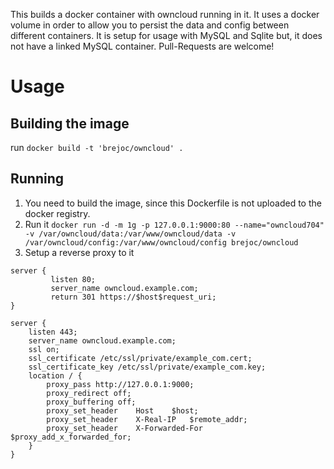 This builds a docker container with owncloud running in it. It uses a docker volume in order to allow you to persist the data and config between different containers. It is setup for usage with MySQL and Sqlite but, it does not have a linked MySQL container. Pull-Requests are welcome!

# Usage #

## Building the image ##

run `docker build -t 'brejoc/owncloud' .`

## Running ##

1. You need to build the image, since this Dockerfile is not uploaded to the docker registry.
2. Run it `docker run -d -m 1g -p 127.0.0.1:9000:80 --name="owncloud704" -v /var/owncloud/data:/var/www/owncloud/data -v /var/owncloud/config:/var/www/owncloud/config brejoc/owncloud`
3. Setup a reverse proxy to it

```
server {
	     listen 80;
	     server_name owncloud.example.com;
	     return 301 https://$host$request_uri;
}

server {
	listen 443;
	server_name owncloud.example.com;
	ssl on;
	ssl_certificate /etc/ssl/private/example_com.cert;
	ssl_certificate_key /etc/ssl/private/example_com.key;
	location / {
		proxy_pass http://127.0.0.1:9000;
		proxy_redirect off;
		proxy_buffering off;
		proxy_set_header 	Host	$host;
		proxy_set_header 	X-Real-IP	$remote_addr;
		proxy_set_header	X-Forwarded-For	$proxy_add_x_forwarded_for;
	}
}
```

